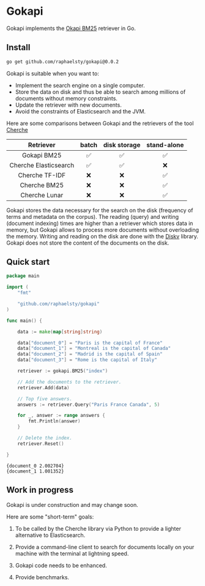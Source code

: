 # Gokapi

Gokapi implements the [Okapi BM25](https://www.wikiwand.com/en/Okapi_BM25) retriever in Go.

## Install

```sh
go get github.com/raphaelsty/gokapi@0.0.2
```

Gokapi is suitable when you want to:

- Implement the search engine on a single computer.
- Store the data on disk and thus be able to search among millions of documents without memory constraints.
- Update the retriever with new documents.
- Avoid the constraints of Elasticsearch and the JVM.

Here are some comparisons between Gokapi and the retrievers of the tool [Cherche](https://github.com/raphaelsty/cherche)

|       Retriever       | batch | disk storage | stand-alone |
|:---------------------:|:-----:|:------------:|:----------:|
|      Gokapi BM25      |   ✅   |       ✅      |      ✅     |
| Cherche Elasticsearch |   ✅   |       ✅      |      ❌     |
|     Cherche TF-IDF    |   ❌   |       ❌      |      ✅     |
|      Cherche BM25     |   ❌   |       ❌      |      ✅     |
|     Cherche Lunar     |   ❌   |       ❌      |      ✅     |

Gokapi stores the data necessary for the search on the disk (frequency of terms and metadata on the corpus). The reading (query) and writing (document indexing) times are higher than a retriever which stores data in memory, but Gokapi allows to process more documents without overloading the memory. Writing and reading on the disk are done with the [Diskv](https://github.com/peterbourgon/diskv) library. Gokapi does not store the content of the documents on the disk.

## Quick start

```go
package main

import (
	"fmt"

	"github.com/raphaelsty/gokapi"
)

func main() {

	data := make(map[string]string)

	data["document_0"] = "Paris is the capital of France"
	data["document_1"] = "Montreal is the capital of Canada"
	data["document_2"] = "Madrid is the capital of Spain"
	data["document_3"] = "Rome is the capital of Italy"

	retriever := gokapi.BM25("index")

	// Add the documents to the retriever.
	retriever.Add(data)

	// Top five answers.
	answers := retriever.Query("Paris France Canada", 5)

	for _, answer := range answers {
		fmt.Println(answer)
	}

	// Delete the index.
	retriever.Reset()

}
```

```
{document_0 2.002704}
{document_1 1.001352}
```

## Work in progress

Gokapi is under construction and may change soon.

Here are some "short-term" goals:

1. To be called by the Cherche library via Python to provide a lighter alternative to Elasticsearch.

2. Provide a command-line client to search for documents locally on your machine with the terminal at lightning speed.

3. Gokapi code needs to be enhanced.

4. Provide benchmarks.

